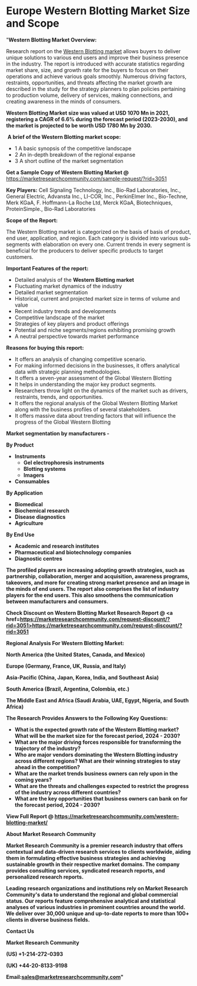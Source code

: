 # Europe Western Blotting Market Size and Scope 
"<strong>Western Blotting Market Overview:</strong>

Research report on the <a href=https://marketresearchcommunity.com/western-blotting-market/>Western Blotting market</a> allows buyers to deliver unique solutions to various end users and improve their business presence in the industry. The report is introduced with accurate statistics regarding market share, size, and growth rate for the buyers to focus on their operations and achieve various goals smoothly. Numerous driving factors, restraints, opportunities, and threats affecting the market growth are described in the study for the strategy planners to plan policies pertaining to production volume, delivery of services, making connections, and creating awareness in the minds of consumers.

<strong>Western Blotting Market size was valued at USD 1070 Mn in 2021, registering a CAGR of 6.6% during the forecast period (2023-2030), and the market is projected to be worth USD 1780 Mn by 2030.</strong>

 <Strong>A brief of the Western Blotting market scope:</Strong>
<ul>
 <li>1  A basic synopsis of the competitive landscape</li>
 <li>2  An in-depth breakdown of the regional expanse</li>
 <li>3  A short outline of the market segmentation</li>
</ul>
<strong>Get a Sample Copy of Western Blotting Market @ </b></strong><a href=https://marketresearchcommunity.com/sample-request/?rid=3051><u>https://marketresearchcommunity.com/sample-request/?rid=3051</u></a>

<strong>Key Players:</strong> 
Cell Signaling Technology, Inc., Bio-Rad Laboratories, Inc., General Electric, Advansta Inc., LI-COR, Inc., PerkinElmer Inc., Bio-Techne, Merk KGaA, F. Hoffmann-La Roche Ltd, Merck KGaA, Biotechniques, ProteinSimple., Bio-Rad Laboratories

<strong>Scope of the Report:</strong>

The Western Blotting market is categorized on the basis of basis of product, end user, application, and region. Each category is divided into various sub-segments with elaboration on every one. Current trends in every segment is beneficial for the producers to deliver specific products to target customers.

<strong><b>Important Features of the report:</b></strong>
<ul>
  <li>Detailed analysis of the <strong><b>Western Blotting </b></strong><strong><b>market</b></strong></li>
  <li>Fluctuating market dynamics of the industry</li>
  <li>Detailed market segmentation</li>
  <li>Historical, current and projected market size in terms of volume and value</li>
  <li>Recent industry trends and developments</li>
  <li>Competitive landscape of the market</li>
  <li>Strategies of key players and product offerings</li>
  <li>Potential and niche segments/regions exhibiting promising growth</li>
  <li>A neutral perspective towards market performance</li>
</ul>
<strong><b>Reasons for buying this report:</b></strong>
<ul>
  <li>It offers an analysis of changing competitive scenario.</li>
  <li>For making informed decisions in the businesses, it offers analytical data with strategic planning methodologies.</li>
  <li>It offers a seven-year assessment of the Global Western Blotting</li>
  <li>It helps in understanding the major key product segments.</li>
  <li>Researchers throw light on the dynamics of the market such as drivers, restraints, trends, and opportunities.</li>
  <li>It offers the regional analysis of the Global Western Blotting Market along with the business profiles of several stakeholders.</li>
  <li>It offers massive data about trending factors that will influence the progress of the Global Western Blotting</li>
</ul>

<strong>Market segmentation by manufacturers -</strong>


<strong><strong>By Product</strong></h4>
<ul>
 	<li>Instruments
<ul>
 	<li>Gel electrophoresis instruments</li>
 	<li>Blotting systems</li>
 	<li>Imagers</li>
</ul>
</li>
 	<li>Consumables</li>
</ul>
<strong><strong>By Application</strong></h4>
<ul>
 	<li>Biomedical</li>
 	<li>Biochemical research</li>
 	<li>Disease diagnostics</li>
 	<li>Agriculture</li>
</ul>
<strong><strong>By End Use</strong></h4>
<ul>
 	<li>Academic and research institutes</li>
 	<li>Pharmaceutical and biotechnology companies</li>
 	<li>Diagnostic centres</li>
</ul>

The profiled players are increasing adopting growth strategies, such as partnership, collaboration, merger and acquisition, awareness programs, takeovers, and more for creating strong market presence and an image in the minds of end users. The report also comprises the list of industry players for the end users. This also smoothens the communication between manufacturers and consumers.

<strong><b>Check Discount on Western Blotting Market Research Report @ </b></strong><a href=https://marketresearchcommunity.com/request-discount/?rid=3051><u>https://marketresearchcommunity.com/request-discount/?rid=3051</u></a>

<strong>Regional Analysis For Western Blotting Market:</strong>

<strong>North America</strong> (the United States, Canada, and Mexico)

<strong>Europe</strong> (Germany, France, UK, Russia, and Italy)

<strong>Asia-Pacific</strong> (China, Japan, Korea, India, and Southeast Asia)

<strong>South America</strong> (Brazil, Argentina, Colombia, etc.)

<strong>The Middle East and Africa</strong> (Saudi Arabia, UAE, Egypt, Nigeria, and South Africa)

<strong>The Research Provides Answers to the Following Key Questions:</strong>
<ul>
 	<li>What is the expected growth rate of the Western Blotting market? What will be the market size for the forecast period, 2024 - 2030?</li>
 	<li>What are the major driving forces responsible for transforming the trajectory of the industry?</li>
 	<li>Who are major vendors dominating the Western Blotting industry across different regions? What are their winning strategies to stay ahead in the competition?</li>
 	<li>What are the market trends business owners can rely upon in the coming years?</li>
 	<li>What are the threats and challenges expected to restrict the progress of the industry across different countries?</li>
 	<li>What are the key opportunities that business owners can bank on for the forecast period, 2024 - 2030?</li>
</ul>

<strong>View Full Report @</strong> <a href=https://marketresearchcommunity.com/western-blotting-market/>https://marketresearchcommunity.com/western-blotting-market/</a>

<strong>About Market Research Community</strong>

Market Research Community is a premier research industry that offers contextual and data-driven research services to clients worldwide, aiding them in formulating effective business strategies and achieving sustainable growth in their respective market domains. The company provides consulting services, syndicated research reports, and personalized research reports.

Leading research organizations and institutions rely on Market Research Community's data to understand the regional and global commercial status. Our reports feature comprehensive analytical and statistical analyses of various industries in prominent countries around the world. We deliver over 30,000 unique and up-to-date reports to more than 100+ clients in diverse business fields.

<strong>Contact Us</strong>

<strong>Market Research Community</strong>

(US) +1-214-272-0393

(UK) +44-20-8133-9198

<strong>Email:</strong>sales@marketresearchcommunity.com"
